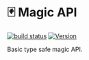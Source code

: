#  🃏 Magic ️API

[![build status](https://travis-ci.com/remunizz/owldex.svg?branch=master)](https://travis-ci.com/remunizz/owldex) [![Version](https://img.shields.io/npm/v/magic-api-ts.svg)](https://www.npmjs.org/package/magic-api-ts)  

Basic type safe magic API.